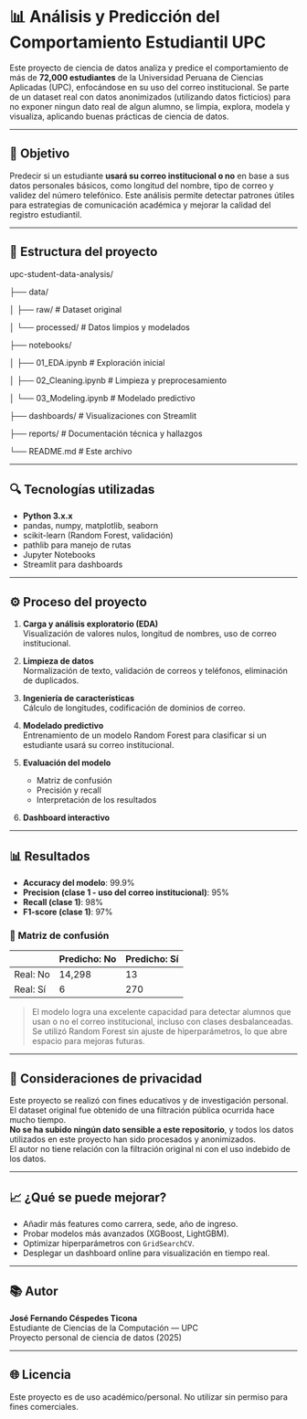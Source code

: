 # 📊 Análisis y Predicción del Comportamiento Estudiantil UPC

Este proyecto de ciencia de datos analiza y predice el comportamiento de más de **72,000 estudiantes** de la Universidad Peruana de Ciencias Aplicadas (UPC), enfocándose en su uso del correo institucional. Se parte de un dataset real con datos anonimizados (utilizando datos ficticios) para no exponer ningun dato real de algun alumno, se limpia, explora, modela y visualiza, aplicando buenas prácticas de ciencia de datos.

---

## 🧠 Objetivo

Predecir si un estudiante **usará su correo institucional o no** en base a sus datos personales básicos, como longitud del nombre, tipo de correo y validez del número telefónico. Este análisis permite detectar patrones útiles para estrategias de comunicación académica y mejorar la calidad del registro estudiantil.

---

## 📁 Estructura del proyecto

upc-student-data-analysis/

├── data/

│ ├── raw/ # Dataset original

│ └── processed/ # Datos limpios y modelados

├── notebooks/

│ ├── 01_EDA.ipynb # Exploración inicial

│ ├── 02_Cleaning.ipynb # Limpieza y preprocesamiento

│ └── 03_Modeling.ipynb # Modelado predictivo

├── dashboards/ # Visualizaciones con Streamlit

├── reports/ # Documentación técnica y hallazgos

└── README.md # Este archivo


---

## 🔍 Tecnologías utilizadas

- **Python 3.x.x**
- pandas, numpy, matplotlib, seaborn
- scikit-learn (Random Forest, validación)
- pathlib para manejo de rutas
- Jupyter Notebooks
- Streamlit para dashboards

---

## ⚙️ Proceso del proyecto

1. **Carga y análisis exploratorio (EDA)**  
   Visualización de valores nulos, longitud de nombres, uso de correo institucional.

2. **Limpieza de datos**  
   Normalización de texto, validación de correos y teléfonos, eliminación de duplicados.

3. **Ingeniería de características**  
   Cálculo de longitudes, codificación de dominios de correo.

4. **Modelado predictivo**  
   Entrenamiento de un modelo Random Forest para clasificar si un estudiante usará su correo institucional.

5. **Evaluación del modelo**  
   - Matriz de confusión  
   - Precisión y recall  
   - Interpretación de los resultados

6. **Dashboard interactivo**

---

## 📊 Resultados

- **Accuracy del modelo**: 99.9%
- **Precision (clase 1 - uso del correo institucional)**: 95%
- **Recall (clase 1)**: 98%
- **F1-score (clase 1)**: 97%

### 📌 Matriz de confusión

|                  | Predicho: No | Predicho: Sí |
|------------------|--------------|---------------|
| Real: No         | 14,298       | 13            |
| Real: Sí         | 6            | 270           |

> El modelo logra una excelente capacidad para detectar alumnos que usan o no el correo institucional, incluso con clases desbalanceadas. Se utilizó Random Forest sin ajuste de hiperparámetros, lo que abre espacio para mejoras futuras.


---

## 🔐 Consideraciones de privacidad

Este proyecto se realizó con fines educativos y de investigación personal.  
El dataset original fue obtenido de una filtración pública ocurrida hace mucho tiempo.  
**No se ha subido ningún dato sensible a este repositorio**, y todos los datos utilizados en este proyecto han sido procesados y anonimizados.  
El autor no tiene relación con la filtración original ni con el uso indebido de los datos.

---

## 📈 ¿Qué se puede mejorar?

- Añadir más features como carrera, sede, año de ingreso.
- Probar modelos más avanzados (XGBoost, LightGBM).
- Optimizar hiperparámetros con `GridSearchCV`.
- Desplegar un dashboard online para visualización en tiempo real.

---

## 📚 Autor

**José Fernando Céspedes Ticona**  
Estudiante de Ciencias de la Computación — UPC  
Proyecto personal de ciencia de datos (2025)

---

## 🌐 Licencia

Este proyecto es de uso académico/personal. No utilizar sin permiso para fines comerciales.

